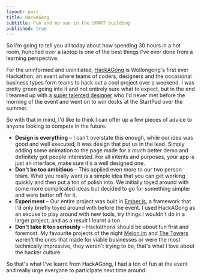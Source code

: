 ```yaml
---
layout: post
title: HackAGong
subtitle: Fun and no sun in the SMART building
published: true
---
```


So I'm going to tell you all today about how spending 30 hours in a hot room, hunched over a laptop is one of the best things I've ever done from a learning perspective.

For the uninformed and uninitiated, [HackAGong](http://hackagong.com) is Wollongong's first ever Hackathon, an event where teams of coders, designers and the occasional business types form teams to hack out a cool project over a weekend. I was pretty green going into it and not entirely sure what to expect, but in the end I teamed up with a [super talented designer](http://www.jordesign.com) who I'd never met before the morning of the event and went on to win desks at the StartPad over the summer.

So with that in mind, I'd like to think I can offer up a few pieces of advice to anyone looking to compete in the future.

- **Design is everything** – I can't overstate this enough, while our idea was good and well executed, it was design that put us in the lead. Simply adding some animation to the page made for a *much* better demo and definitely got people interested. For all intents and purposes, your app is just an interface, make sure it's a well designed one.
- **Don't be too ambitious** – This applied even more to our two person team. What you really want is a simple idea that you can get working quickly and then put a ton of polish into. We initially toyed around with some more complicated ideas but decided to go for something simpler and were better off for it.
- **Experiment** – Our entire project was built in [Ember.js](http://emberjs.com), a framework that I'd only briefly toyed around with before the event. I used HackAGong as an excuse to play around with new tools, try things I wouldn't do in a larger project, and as a result I learnt a ton.
- **Don't take it too seriously** – Hackathons should be about fun first and foremost. My favourite projects of the night [Melon.im](http://melon.im) and [The Towers](http://godhowiwishiwasassexyas.brennanhatton.com) weren't the ones that made for viable businesses or were the most technically impressive, they weren't trying to be, that's what I love about the hacker culture.

So that's what I've learnt from HackAGong, I had a ton of fun at the event and really urge everyone to participate next time around.